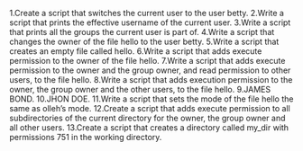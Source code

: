 1.Create a script that switches the current user to the user betty.
2.Write a script that prints the effective username of the current user.
3.Write a script that prints all the groups the current user is part of.
4.Write a script that changes the owner of the file hello to the user betty.
5.Write a script that creates an empty file called hello.
6.Write a script that adds execute permission to the owner of the file hello.
7.Write a script that adds execute permission to the owner and the group owner, and read permission to other users, to the file hello.
8.Write a script that adds execution permission to the owner, the group owner and the other users, to the file hello.
9.JAMES BOND.
10.JHON DOE.
11.Write a script that sets the mode of the file hello the same as olleh’s mode.
12.Create a script that adds execute permission to all subdirectories of the current directory for the owner, the group owner and all other users.
13.Create a script that creates a directory called my_dir with permissions 751 in the working directory.
